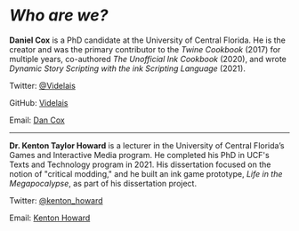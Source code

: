 # *Who are we?*

**Daniel Cox** is a PhD candidate at the University of Central Florida. He is the creator and was the primary contributor to the *Twine Cookbook* (2017) for multiple years, co-authored *The Unofficial Ink Cookbook* (2020), and wrote *Dynamic Story Scripting with the ink Scripting Language* (2021).

Twitter: [@Videlais](https://twitter.com/Videlais)

GitHub: [Videlais](https://github.com/videlais)

Email: [Dan Cox](mailto:dan.cox@videlais.com)

---

**Dr. Kenton Taylor Howard** is a lecturer in the University of Central Florida’s Games and Interactive Media program. He completed his PhD in UCF's Texts and Technology program in 2021. His dissertation focused on the notion of "critical modding," and he built an ink game prototype, *Life in the Megapocalypse*, as part of his dissertation project.

Twitter: [@kenton_howard](https://twitter.com/kenton_howard)

Email: [Kenton Howard](mailto:Kenton.Howard@ucf.edu)
